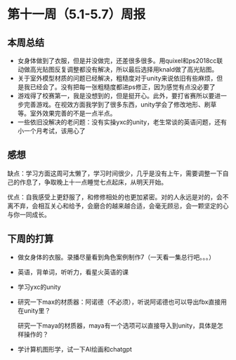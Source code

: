 # 第十一周（5.1-5.7）周报

## 本周总结

- 女身体做到了衣服，但是并没做完，还差很多很多。用quixel和ps2018cc联动做高光贴图反复调整都没有解决，所以最后选择用knald做了高光贴图。
- 关于室外模型材质的问题已经解决，粗糙度对于unity来说依旧有些麻烦，但是我已经会了。没有把每一张粗糙度都进ps修正，因为感觉有点没必要了
- 游戏得了校赛第一，我是没想到的，但是挺开心。此外，要打省赛所以要进一步完善游戏。在视效方面我学到了很多东西，unity学会了修改地形、刷草等。室外效果完善的不是一点半点。
- 一些依旧没解决的老问题：没有实操yxc的unity，老生常谈的英语问题，还有小一个月考试，该用心了

## 感想

缺点：学习方面这周可太懒了，学习时间很少，几乎是没有上午，需要调整一下自己的作息了，争取晚上十一点睡觉七点起床，从明天开始。

优点：自我感受上更舒服了，和修修相处的也更加紧密。对的人永远是对的，会不离不弃，会相互关心和给予，会磨合的越来越合适，会毫无顾忌，会一颗坚定的心与你一同成长。

## 下周的打算

- 做女身体的衣服。录播尽量看到角色案例制作7（一天看一集总行吧。。。）

- 英语，背单词，听听力，看星火英语的课

- 学习yxc的unity

- 研究一下max的材质器：阿诺德（不必须），听说阿诺德也可以导出fbx直接用在unity里？

  研究一下maya的材质器，maya有一个选项可以直接导入到unity，具体是怎样操作的？

- 学计算机图形学，试一下AI绘画和chatgpt
